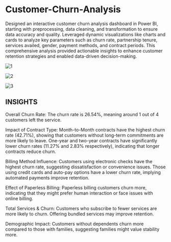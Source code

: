 # Customer-Churn-Analysis
Designed an interactive customer churn analysis dashboard in Power BI, starting with preprocessing, data cleaning, and transformation to ensure data accuracy and quality. Leveraged dynamic visualizations like charts and cards to analyze key parameters such as churn rate, partnership tenure, services availed, gender, payment methods, and contract periods. This comprehensive analysis provided actionable insights to enhance customer retention strategies and enabled data-driven decision-making.

![1](https://github.com/user-attachments/assets/50a99dd7-8344-4673-9e16-3364a4241204)

![2](https://github.com/user-attachments/assets/61166c04-f96b-4465-859f-22224e3dd88e)

![3](https://github.com/user-attachments/assets/cba25efd-b03a-4b39-a82a-96a2fd7b5353)

## INSIGHTS

Overall Churn Rate:
The churn rate is 26.54%, meaning around 1 out of 4 customers left the service.

Impact of Contract Type:
Month-to-Month contracts have the highest churn rate (42.71%), showing that customers without long-term commitments are more likely to leave.
One-year and two-year contracts have significantly lower churn rates (11.27% and 2.83% respectively), indicating that longer contracts reduce churn.

Billing Method Influence:
Customers using electronic checks have the highest churn rate, suggesting dissatisfaction or convenience issues.
Those using credit cards and auto-pay options have a lower churn rate, implying automated payments improve retention.

Effect of Paperless Billing:
Paperless billing customers churn more, indicating that they might prefer human interaction or face issues with online billing.

Total Services & Churn:
Customers who subscribe to fewer services are more likely to churn. Offering bundled services may improve retention.

Demographic Impact:
Customers without dependents churn more compared to those with families, suggesting families might value stability more.
